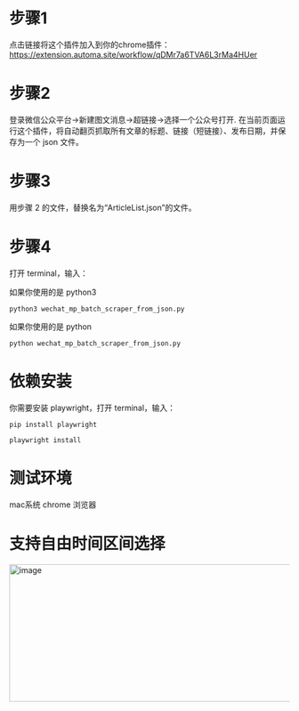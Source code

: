 # 步骤1
点击链接将这个插件加入到你的chrome插件：
https://extension.automa.site/workflow/qDMr7a6TVA6L3rMa4HUer

# 步骤2
登录微信公众平台->新建图文消息->超链接->选择一个公众号打开.
在当前页面运行这个插件，将自动翻页抓取所有文章的标题、链接（短链接）、发布日期，并保存为一个 json 文件。

# 步骤3

用步骤 2 的文件，替换名为“ArticleList.json”的文件。

# 步骤4
打开 terminal，输入：

如果你使用的是 python3
```
python3 wechat_mp_batch_scraper_from_json.py
```

如果你使用的是 python
```
python wechat_mp_batch_scraper_from_json.py
```

# 依赖安装
你需要安装 playwright，打开 terminal，输入：

```
pip install playwright
```
```
playwright install
```
# 测试环境
mac系统
chrome 浏览器

# 支持自由时间区间选择
<img width="545" height="247" alt="image" src="https://github.com/user-attachments/assets/392002a5-7935-4656-b91e-f36072079293" />

